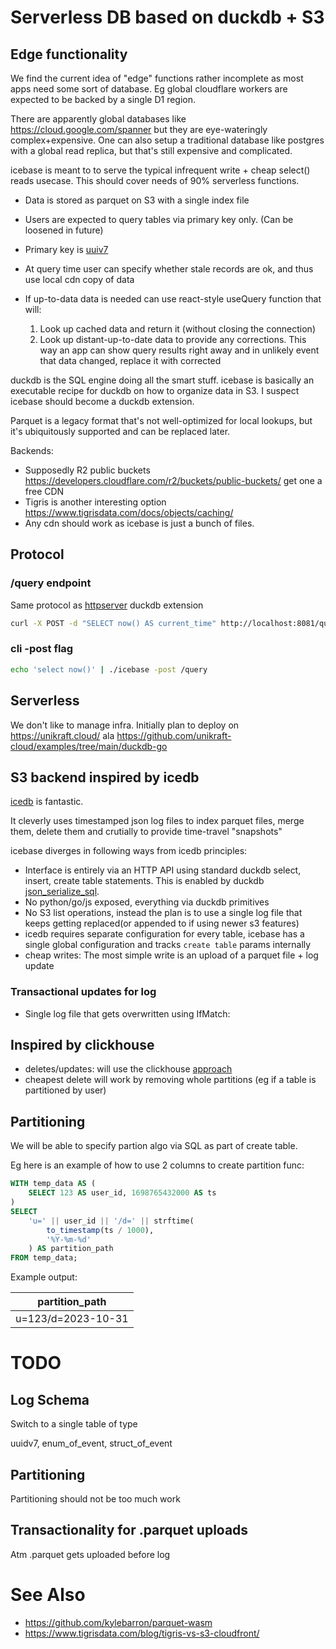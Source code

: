 # Serverless DB based on duckdb + S3

## Edge functionality

We find the current idea of "edge" functions rather incomplete as most apps need some sort of database. Eg global cloudflare workers are expected to be backed by a single D1 region.

There are apparently global databases like https://cloud.google.com/spanner but they are eye-wateringly complex+expensive. One can also setup a traditional database like postgres with a global read replica, but that's still expensive and complicated.

icebase is meant to to serve the typical infrequent write + cheap select() reads usecase. This should cover needs of 90% serverless functions.
- Data is stored as parquet on S3 with a single index file
- Users are expected to query tables via primary key only. (Can be loosened in future)
- Primary key is [uuiv7](https://uuid7.com/)
- At query time user can specify whether stale records are ok, and thus use local cdn copy of data
- If up-to-data data is needed can use react-style useQuery function that will:

  1) Look up cached data and return it (without closing the connection)
  2) Look up distant-up-to-date data to provide any corrections. This way an app can show query results right away and in unlikely event that data changed, replace it with corrected

duckdb is the SQL engine doing all the smart stuff. icebase is basically an executable recipe for duckdb on how to organize data in S3. I suspect icebase should become a duckdb extension.

Parquet is a legacy format that's not well-optimized for local lookups, but it's ubiquitously supported and can be replaced later.

Backends:
* Supposedly R2 public buckets https://developers.cloudflare.com/r2/buckets/public-buckets/ get one a free CDN
* Tigris is another interesting option https://www.tigrisdata.com/docs/objects/caching/
* Any cdn should work as icebase is just a bunch of files.

## Protocol

### /query endpoint
Same protocol as [httpserver](https://github.com/quackscience/duckdb-extension-httpserver) duckdb extension

```bash
curl -X POST -d "SELECT now() AS current_time" http://localhost:8081/query
```

### cli -post flag
```bash
echo 'select now()' | ./icebase -post /query
```

## Serverless
We don't like to manage infra. Initially plan to deploy on https://unikraft.cloud/ ala https://github.com/unikraft-cloud/examples/tree/main/duckdb-go

## S3 backend inspired by icedb
[icedb](https://github.com/danthegoodman1/icedb/) is fantastic.

It cleverly uses timestamped json log files to index parquet files, merge them, delete them and crutially to provide time-travel "snapshots"

icebase diverges in following ways from icedb principles:
- Interface is entirely via an HTTP API using standard duckdb select, insert, create table statements. This is enabled by duckdb [json_serialize_sql](https://duckdb.org/docs/data/json/sql_to_and_from_json.html).
- No python/go/js exposed, everything via duckdb primitives
- No S3 list operations, instead the plan is to use a single log file that keeps getting replaced(or appended to if using newer s3 features)
- icedb requires separate configuration for every table, icebase has a single global configuration and tracks `create table` params internally
- cheap writes: The most simple write is an upload of a parquet file + log update

### Transactional updates for log
- Single log file that gets overwritten using IfMatch: <prior-etag>

## Inspired by clickhouse
- deletes/updates: will use the clickhouse [approach](https://clickhouse.com/docs/en/sql-reference/statements/delete#how-lightweight-deletes-work-internally-in-clickhouse)
- cheapest delete will work by removing whole partitions (eg if a table is partitioned by user)


## Partitioning

We will be able to specify partion algo via SQL as part of create table.

Eg here is an example of how to use 2 columns to create partition func:

```sql
WITH temp_data AS (
    SELECT 123 AS user_id, 1698765432000 AS ts
)
SELECT
    'u=' || user_id || '/d=' || strftime(
        to_timestamp(ts / 1000),
        '%Y-%m-%d'
    ) AS partition_path
FROM temp_data;
```

Example output:

| partition_path     |
|--------------------|
| u=123/d=2023-10-31 |


# TODO

## Log Schema
Switch to a single table of type

uuidv7, enum_of_event, struct_of_event

## Partitioning
Partitioning should not be too much work

## Transactionality for .parquet uploads
Atm .parquet gets uploaded before log

# See Also
* https://github.com/kylebarron/parquet-wasm
* https://www.tigrisdata.com/blog/tigris-vs-s3-cloudfront/